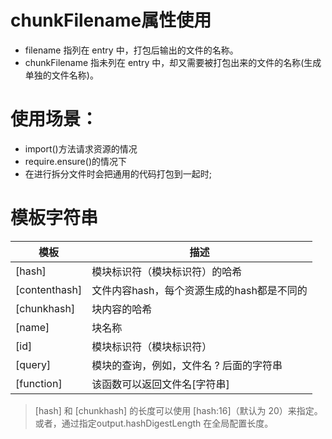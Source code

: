 # chunkFilename属性使用
- filename 指列在 entry 中，打包后输出的文件的名称。
- chunkFilename 指未列在 entry 中，却又需要被打包出来的文件的名称(生成单独的文件名称)。

# 使用场景：
- import()方法请求资源的情况
- require.ensure()的情况下
- 在进行拆分文件时会把通用的代码打包到一起时;


# 模板字符串
|模板|	描述|
|--|--|
|[hash] |模块标识符（模块标识符）的哈希|
[contenthash] |文件内容hash，每个资源生成的hash都是不同的|
[chunkhash] |块内容的哈希|
[name] |块名称|
[id] |模块标识符（模块标识符）|
[query] |模块的查询，例如，文件名 ? 后面的字符串|
[function]| 该函数可以返回文件名[字符串]|

> [hash] 和 [chunkhash] 的长度可以使用 [hash:16]（默认为 20）来指定。或者，通过指定output.hashDigestLength 在全局配置长度。